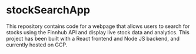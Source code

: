 # stockSearchApp
This repository contains code for a webpage that allows users to search for stocks using the Finnhub API and display live stock data and analytics.  This project has been built with a React frontend and Node JS backend, and currently hosted on GCP.
